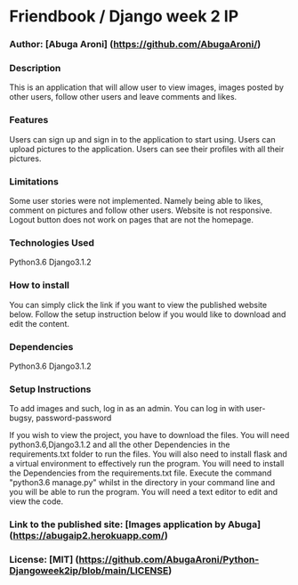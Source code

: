 # Friendbook / Django week 2 IP

### Author: [Abuga Aroni] (https://github.com/AbugaAroni/)

### Description
This is an application that will allow user to view images, images posted by other users, follow other users and leave comments and likes.
### Features
Users can sign up and sign in to the application to start using.
Users can upload  pictures to the application.
Users can see their profiles with all their pictures.

### Limitations
Some user stories were not implemented. Namely being able to likes, comment on pictures and follow other users.
Website is not responsive.
Logout button does not work on pages that are not the homepage.

### Technologies Used
Python3.6
Django3.1.2

### How to install
You can simply click the link if you want to view the published website below.
Follow the setup instruction below if you would like to download and edit the content.

### Dependencies
Python3.6
Django3.1.2

### Setup Instructions
To add images and such, log in as an admin.
You can log in with user- bugsy, password-password

If you wish to view the project, you have to download the files. You will need python3.6,Django3.1.2 and all the other Dependencies in the requirements.txt folder  to run the files.
You will also need to install flask and a virtual environment to effectively run the program.
You will need to install the Dependencies from the requirements.txt file.
Execute the command "python3.6 manage.py" whilst in the directory in your command line and you will be able to run the program.
You will need a text editor to edit and view the code.

### Link to the published site: [Images application by Abuga] (https://abugaip2.herokuapp.com/)

### License: [MIT] (https://github.com/AbugaAroni/Python-Djangoweek2ip/blob/main/LICENSE)
